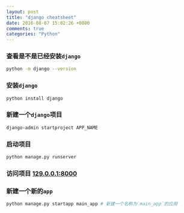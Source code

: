 ```yaml
---
layout: post
title: "django cheatsheet"
date: 2016-08-07 15:02:26 +0800
comments: true
categories: "Python"
---
```

### 查看是不是已经安装`django`
```sh
python -m django --version
```
### 安装`django`
```sh
python install django
```
### 新建一个`django`项目
```sh
django-admin startproject APP_NAME
```
### 启动项目
```sh
python manage.py runserver
```
### 访问项目 [129.0.0.1:8000](http://127.0.0.1:8000)
### 新建一个新的`app`
```sh
python manage.py startapp main_app # 新建一个名称为`main_app`的应用
```
